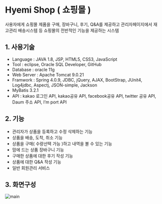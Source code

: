 # Hyemi Shop ( 쇼핑몰 )
사용자에게 쇼핑몰 제품을 구매, 장바구니, 후기, Q&A를 제공하고 관리자페이지에서 재고관리 배송시스템 등 쇼핑몰의 전반적인 기능을 제공하는 시스템


## 1. 사용기술
* Language : JAVA 1.8, JSP, HTML5, CSS3, JavaScript
* Tool : eclipse, Oracle SQL Developer, GitHub
* Database : oracle 11g
* Web Server : Apache Tomcat 9.0.21
* Framwork : Spring 4.0.9, JDBC, jQuery, AJAX, BootStrap, JUnit4, Log4jdbc, Aspectj, JSON-simple, Jackson
* MyBatis 3.2.1
* API : kakao 로그인 API, kakao공유 API, facebook공유 API, twitter 공유 API,  Daum 주소 API, I’m port API


## 2. 기능
* 관리자가 상품을 등록하고 수정 삭제하는 기능
* 상품을 배송, 도착, 취소 기능
* 상품을 구매( 수량선택 가능 )하고 내역을 볼 수 있는 기능
* 맘에 드는 상품 장바구니 기능
* 구매한 상품에 대한 후기 작성 기능
* 상품에 대한 Q&A 작성 기능
*	일반 회원관리 서비스

## 3. 화면구성
![main](https://user-images.githubusercontent.com/50124537/64471739-1cc9e500-d190-11e9-8476-b058fdcfc9d7.png)

